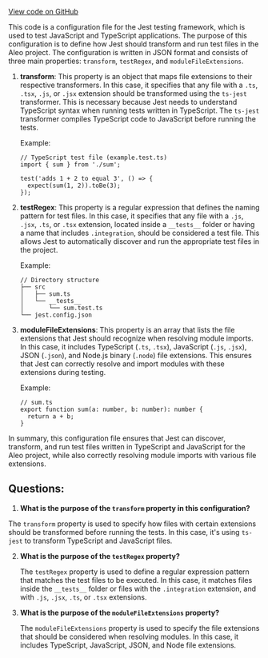 [View code on GitHub](https://github.com/AleoHQ/aleo/sdk/jest-integration-config.json)

This code is a configuration file for the Jest testing framework, which is used to test JavaScript and TypeScript applications. The purpose of this configuration is to define how Jest should transform and run test files in the Aleo project. The configuration is written in JSON format and consists of three main properties: `transform`, `testRegex`, and `moduleFileExtensions`.

1. **transform**: This property is an object that maps file extensions to their respective transformers. In this case, it specifies that any file with a `.ts`, `.tsx`, `.js`, or `.jsx` extension should be transformed using the `ts-jest` transformer. This is necessary because Jest needs to understand TypeScript syntax when running tests written in TypeScript. The `ts-jest` transformer compiles TypeScript code to JavaScript before running the tests.

   Example:
   ```
   // TypeScript test file (example.test.ts)
   import { sum } from './sum';

   test('adds 1 + 2 to equal 3', () => {
     expect(sum(1, 2)).toBe(3);
   });
   ```

2. **testRegex**: This property is a regular expression that defines the naming pattern for test files. In this case, it specifies that any file with a `.js`, `.jsx`, `.ts`, or `.tsx` extension, located inside a `__tests__` folder or having a name that includes `.integration`, should be considered a test file. This allows Jest to automatically discover and run the appropriate test files in the project.

   Example:
   ```
   // Directory structure
   ├── src
   │   ├── sum.ts
   │   └── __tests__
   │       └── sum.test.ts
   └── jest.config.json
   ```

3. **moduleFileExtensions**: This property is an array that lists the file extensions that Jest should recognize when resolving module imports. In this case, it includes TypeScript (`.ts`, `.tsx`), JavaScript (`.js`, `.jsx`), JSON (`.json`), and Node.js binary (`.node`) file extensions. This ensures that Jest can correctly resolve and import modules with these extensions during testing.

   Example:
   ```
   // sum.ts
   export function sum(a: number, b: number): number {
     return a + b;
   }
   ```

In summary, this configuration file ensures that Jest can discover, transform, and run test files written in TypeScript and JavaScript for the Aleo project, while also correctly resolving module imports with various file extensions.
## Questions: 
 1. **What is the purpose of the `transform` property in this configuration?**

   The `transform` property is used to specify how files with certain extensions should be transformed before running the tests. In this case, it's using `ts-jest` to transform TypeScript and JavaScript files.

2. **What is the purpose of the `testRegex` property?**

   The `testRegex` property is used to define a regular expression pattern that matches the test files to be executed. In this case, it matches files inside the `__tests__` folder or files with the `.integration` extension, and with `.js`, `.jsx`, `.ts`, or `.tsx` extensions.

3. **What is the purpose of the `moduleFileExtensions` property?**

   The `moduleFileExtensions` property is used to specify the file extensions that should be considered when resolving modules. In this case, it includes TypeScript, JavaScript, JSON, and Node file extensions.